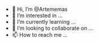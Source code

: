- 👋 Hi, I’m @Artememas
- 👀 I’m interested in ...
- 🌱 I’m currently learning ...
- 💞️ I’m looking to collaborate on ...
- 📫 How to reach me ...

<!---
Artememas/Artememas is a ✨ special ✨ repository because its `README.md` (this file) appears on your GitHub profile.
You can click the Preview link to take a look at your changes.
--->
